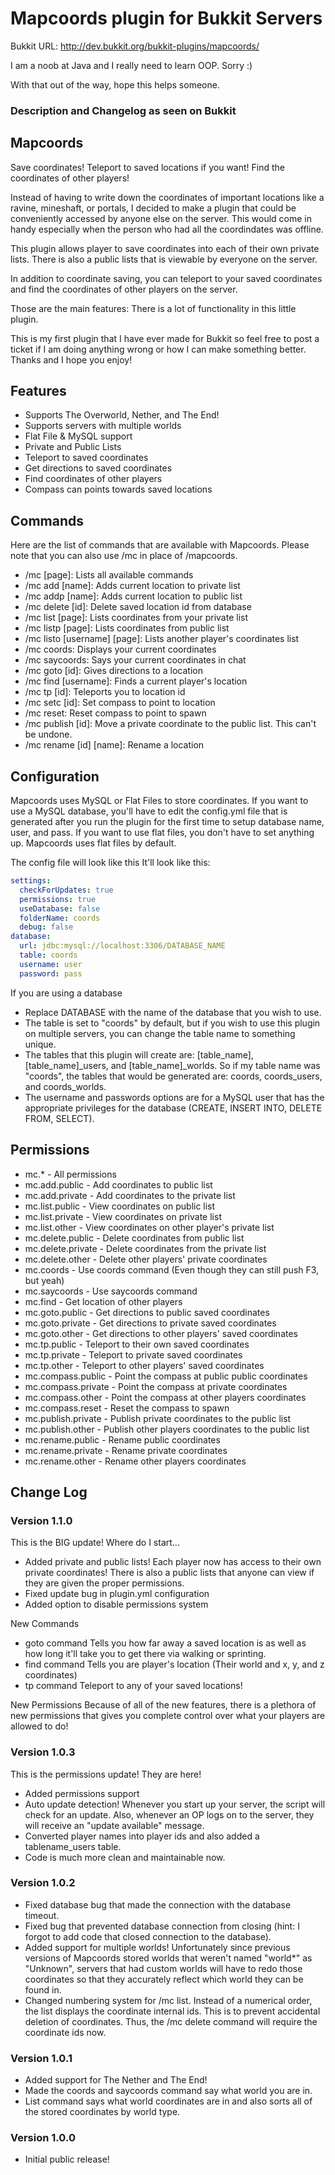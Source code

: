 # Mapcoords plugin for Bukkit Servers

Bukkit URL: http://dev.bukkit.org/bukkit-plugins/mapcoords/

I am a noob at Java and I really need to learn OOP. Sorry :)

With that out of the way, hope this helps someone.

### Description and Changelog as seen on Bukkit

## Mapcoords
Save coordinates! Teleport to saved locations if you want! Find the coordinates of other players!

Instead of having to write down the coordinates of important locations like a ravine, mineshaft, or portals, I decided to make a plugin that could be conveniently accessed by anyone else on the server. This would come in handy especially when the person who had all the coordindates was offline.

This plugin allows player to save coordinates into each of their own private lists. There is also a public lists that is viewable by everyone on the server.

In addition to coordinate saving, you can teleport to your saved coordinates and find the coordinates of other players on the server.

Those are the main features: There is a lot of functionality in this little plugin.

This is my first plugin that I have ever made for Bukkit so feel free to post a ticket if I am doing anything wrong or how I can make something better. Thanks and I hope you enjoy!

## Features
- Supports The Overworld, Nether, and The End!
- Supports servers with multiple worlds
- Flat File & MySQL support
- Private and Public Lists
- Teleport to saved coordinates
- Get directions to saved coordinates
- Find coordinates of other players
- Compass can points towards saved locations

## Commands
Here are the list of commands that are available with Mapcoords.
Please note that you can also use /mc in place of /mapcoords.

- /mc [page]: Lists all available commands
- /mc add [name]: Adds current location to private list
- /mc addp [name]: Adds current location to public list
- /mc delete [id]: Delete saved location id from database
- /mc list [page]: Lists coordinates from your private list
- /mc listp [page]: Lists coordinates from public list
- /mc listo [username] [page]: Lists another player's coordinates list
- /mc coords: Displays your current coordinates
- /mc saycoords: Says your current coordinates in chat
- /mc goto [id]: Gives directions to a location
- /mc find [username]: Finds a current player's location
- /mc tp [id]: Teleports you to location id
- /mc setc [id]: Set compass to point to location
- /mc reset: Reset compass to point to spawn
- /mc publish [id]: Move a private coordinate to the public list. This can't be undone.
- /mc rename [id] [name]: Rename a location

## Configuration
Mapcoords uses MySQL or Flat Files to store coordinates.
If you want to use a MySQL database, you'll have to edit the config.yml file that is generated after you run the plugin for the first time to setup database name, user, and pass. If you want to use flat files, you don't have to set anything up. Mapcoords uses flat files by default.

The config file will look like this
It'll look like this:

```yaml
settings:
  checkForUpdates: true
  permissions: true
  useDatabase: false
  folderName: coords
  debug: false
database:
  url: jdbc:mysql://localhost:3306/DATABASE_NAME
  table: coords
  username: user
  password: pass
```

If you are using a database
- Replace DATABASE with the name of the database that you wish to use.
- The table is set to "coords" by default, but if you wish to use this plugin on multiple servers, you can change the table name to something unique.
- The tables that this plugin will create are: [table_name], [table_name]_users, and [table_name]_worlds. So if my table name was "coords", the tables that would be generated are: coords, coords_users, and coords_worlds.
- The username and passwords options are for a MySQL user that has the appropriate privileges for the database (CREATE, INSERT INTO, DELETE FROM, SELECT).
## Permissions
- mc.*              - All permissions
- mc.add.public    - Add coordinates to public list
- mc.add.private     - Add coordinates to the private list
- mc.list.public   - View coordinates on public list
- mc.list.private    - View coordinates on private list
- mc.list.other     - View coordinates on other player's private list
- mc.delete.public - Delete coordinates from public list
- mc.delete.private  - Delete coordinates from the private list
- mc.delete.other   - Delete other players' private coordinates
- mc.coords         - Use coords command (Even though they can still push F3, but yeah)
- mc.saycoords      - Use saycoords command
- mc.find                - Get location of other players
- mc.goto.public   - Get directions to public saved coordinates
- mc.goto.private    - Get directions to private saved coordinates
- mc.goto.other    - Get directions to other players' saved coordinates
- mc.tp.public     - Teleport to their own saved coordinates
- mc.tp.private      - Teleport to private saved coordinates
- mc.tp.other       - Teleport to other players' saved coordinates
- mc.compass.public - Point the compass at public public coordinates
- mc.compass.private - Point the compass at private coordinates
- mc.compass.other - Point the compass at other players coordinates
- mc.compass.reset - Reset the compass to spawn
- mc.publish.private    - Publish private coordinates to the public list
- mc.publish.other       - Publish other players coordinates to the public list
- mc.rename.public      - Rename public coordinates
- mc.rename.private     - Rename private coordinates
- mc.rename.other       - Rename other players coordinates

## Change Log
### Version 1.1.0
This is the BIG update! Where do I start...
- Added private and public lists!
Each player now has access to their own private coordinates! There is also a public lists that anyone can view if they are given the proper permissions.
- Fixed update bug in plugin.yml configuration
- Added option to disable permissions system

New Commands
- goto command
Tells you how far away a saved location is as well as how long it'll take you to get there via walking or sprinting.
- find command
Tells you are player's location (Their world and x, y, and z coordinates)
- tp command
Teleport to any of your saved locations!

New Permissions
Because of all of the new features, there is a plethora of new permissions that gives you complete control over what your players are allowed to do!

### Version 1.0.3
This is the permissions update! They are here!
- Added permissions support
- Auto update detection! Whenever you start up your server, the script will check for an update. Also, whenever an OP logs on to the server, they will receive an "update available" message.
- Converted player names into player ids and also added a tablename_users table.
- Code is much more clean and maintainable now.

### Version 1.0.2
- Fixed database bug that made the connection with the database timeout.
- Fixed bug that prevented database connection from closing (hint: I forgot to add code that closed connection to the database).
- Added support for multiple worlds! Unfortunately since previous versions of Mapcoords stored worlds that weren't named "world*" as "Unknown", servers that had custom worlds will have to redo those coordinates so that they accurately reflect which world they can be found in.
- Changed numbering system for /mc list. Instead of a numerical order, the list displays the coordinate internal ids. This is to prevent accidental deletion of coordinates. Thus, the /mc delete command will require the coordinate ids now.

### Version 1.0.1
- Added support for The Nether and The End!
- Made the coords and saycoords command say what world you are in.
- List command says what world coordinates are in and also sorts all of the stored coordinates by world type.

### Version 1.0.0
- Initial public release!
